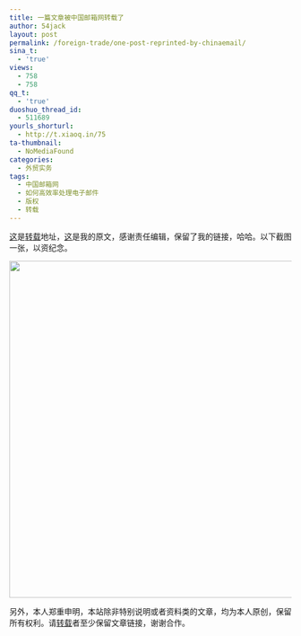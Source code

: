 ```yaml
---
title: 一篇文章被中国邮箱网转载了
author: 54jack
layout: post
permalink: /foreign-trade/one-post-reprinted-by-chinaemail/
sina_t:
  - 'true'
views:
  - 758
  - 758
qq_t:
  - 'true'
duoshuo_thread_id:
  - 511689
yourls_shorturl:
  - http://t.xiaoq.in/75
ta-thumbnail:
  - NoMediaFound
categories:
  - 外贸实务
tags:
  - 中国邮箱网
  - 如何高效率处理电子邮件
  - 版权
  - 转载
---
```

<a title="如何高效率处理电子邮件" href="http://www.chinaemail.com.cn/zixun/corp/201101/58810.html" target="_blank">这</a>是<span class='wp_keywordlink_affiliate'><a href="http://blog.xiaoq.in/tag/%e8%bd%ac%e8%bd%bd/" title="查看转载中的全部文章" target="_blank">转载</a></span>地址，<a title="如何高效率处理电子邮件" href="http://g.xiaoq.in/cn/how-to-handle-e-mail-efficiently/" target="_blank">这</a>是我的原文，感谢责任编辑，保留了我的链接，哈哈。以下截图一张，以资纪念。

<img class="alignnone size-full wp-image-86" title="chinamail" src="http://blog.xiaoq.in/cdn/images/2011/01/chinamail.gif" alt="" width="650" height="600" />

另外，本人郑重申明，本站除非特别说明或者资料类的文章，均为本人原创，保留所有权利。请<span class='wp_keywordlink_affiliate'><a href="http://blog.xiaoq.in/tag/%e8%bd%ac%e8%bd%bd/" title="查看转载中的全部文章" target="_blank">转载</a></span>者至少保留文章链接，谢谢合作。